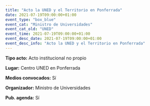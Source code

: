 ---
title: "Acto la UNED y el Territorio en Ponferrada"
date: 2021-07-19T09:00:00+01:00
event_type: "box_blue" 
event_cat: "Ministro de Universidades"
event_cat_old: "UNED"
event_time: 2021-07-19T09:00:00+01:00
event_desc_date: 2021-07-19T09:00:00+01:00
event_desc_info: "Acto la UNED y el Territorio en Ponferrada"
---<p class="card-light list_schedule_description"><b>Tipo acto:</b> Acto institucional no propio
</p><p class="card-light list_schedule_description"><b>Lugar:</b> Centro UNED en Ponferrada
</p><p class="card-light list_schedule_description"><b>Medios convocados:</b> Sí
</p><p class="card-light list_schedule_description"><b>Organizador:</b> Ministro de Universidades </p><p class="card-light list_schedule_description"><b>Pub. agenda:</b> Sí
</p>